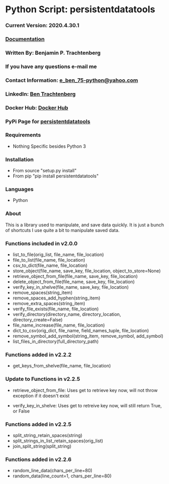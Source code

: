 # Python Script: persistentdatatools
### Current Version: 2020.4.30.1
### [Documentation](https://persistentdatatools.readthedocs.io/)

### Written By: Benjamin P. Trachtenberg 
### If you have any questions e-mail me

### Contact Information: e_ben_75-python@yahoo.com

### LinkedIn: [Ben Trachtenberg](https://www.linkedin.com/in/ben-trachtenberg-3a78496)
### Docker Hub: [Docker Hub](https://hub.docker.com/r/btr1975)
### PyPi Page for [persistentdatatools](https://pypi.python.org/pypi/persistentdatatools)

### Requirements

* Nothing Specific besides Python 3

### Installation

* From source "setup.py install"
* From pip "pip install persistentdatatools"

### Languages

* Python

### About

This is a library used to manipulate, and save data quickly.  It is just a bunch of shortcuts I use quite a bit to manipulate saved data.

### Functions included in v2.0.0
* list_to_file(orig_list, file_name, file_location)
* file_to_list(file_name, file_location)
* csv_to_dict(file_name, file_location)
* store_object(file_name, save_key, file_location, object_to_store=None)
* retrieve_object_from_file(file_name, save_key, file_location)
* delete_object_from_file(file_name, save_key, file_location)
* verify_key_in_shelve(file_name, save_key, file_location)
* remove_spaces(string_item)
* remove_spaces_add_hyphen(string_item)
* remove_extra_spaces(string_item)
* verify_file_exists(file_name, file_location)
* verify_directory(directory_name, directory_location, directory_create=False)
* file_name_increase(file_name, file_location)
* dict_to_csv(orig_dict, file_name, field_names_tuple, file_location)
* remove_symbol_add_symbol(string_item, remove_symbol, add_symbol)
* list_files_in_directory(full_directory_path)

### Functions added in v2.2.2
* get_keys_from_shelve(file_name, file_location)

### Update to Functions in v2.2.5
* retrieve_object_from_file: 
Uses get to retrieve key now, will not throw exception if it doesn't exist

* verify_key_in_shelve: 
Uses get to retreive key now, will still return True, or False

### Functions added in v2.2.5
* split_string_retain_spaces(string)
* split_strings_in_list_retain_spaces(orig_list)
* join_split_string(split_string)

### Functions added in v2.2.6
* random_line_data(chars_per_line=80)
* random_data(line_count=1, chars_per_line=80)
